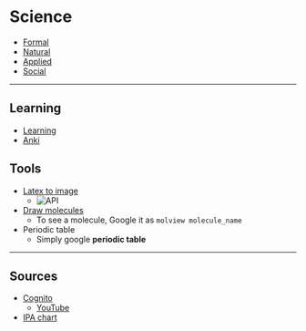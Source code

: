 # Science

- [Formal](formal/index)
- [Natural](natural/index)
- [Applied](applied/index)
- [Social](social/index)

***

## Learning
- [Learning](/learning)
- [Anki](anki)

## Tools

- [Latex to image](https://editor.codecogs.com/)
    - ![API](https://latex.codecogs.com/svg.image?a+b=c)
- [Draw molecules](https://molview.org)
    - To see a molecule, Google it as `molview molecule_name`
- Periodic table
    - Simply google **periodic table**

---

## Sources

- [Cognito](https://cognitoedu.org/dashboard)
   - [YouTube](https://youtube.com/c/Cognitoedu)
- [IPA chart](https://www.ipachart.com/)
